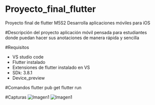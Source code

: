 # Proyecto_final_flutter
Proyecto final de flutter M5S2 Desarrolla aplicaciones móviles para iOS

#Descripción del proyecto
aplicación móvil pensada para estudiantes donde puedan hacer sus anotaciones de manera rápida y sencilla

#Requisitos
- VS studio code
- Flutter instalado
- Extensiones de flutter instalado en VS
- SDk: 3.8.1
- Device_preview

#Comandos
flutter pub get
flutter run

#Capturas
![Imagen1](https://github.com/user-attachments/assets/af73e13a-c8c9-4a43-8b53-22109abd3e89)
![Imagen1](https://github.com/user-attachments/assets/af73e13a-c8c9-4a43-8b53-22109abd3e89)
